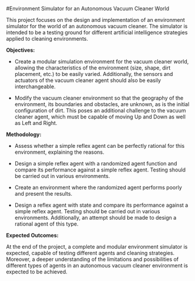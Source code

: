 #Environment Simulator for an Autonomous Vacuum Cleaner World

This project focuses on the design and implementation of an environment simulator for the world of an autonomous vacuum cleaner. The simulator is intended to be a testing ground for different artificial intelligence strategies applied to cleaning environments.

**Objectives:**

- Create a modular simulation environment for the vacuum cleaner world, allowing the characteristics of the environment (size, shape, dirt placement, etc.) to be easily varied. Additionally, the sensors and actuators of the vacuum cleaner agent should also be easily interchangeable.

- Modify the vacuum cleaner environment so that the geography of the environment, its boundaries and obstacles, are unknown, as is the initial configuration of dirt. This poses an additional challenge to the vacuum cleaner agent, which must be capable of moving Up and Down as well as Left and Right.

**Methodology:**

- Assess whether a simple reflex agent can be perfectly rational for this environment, explaining the reasons.

- Design a simple reflex agent with a randomized agent function and compare its performance against a simple reflex agent. Testing should be carried out in various environments.

- Create an environment where the randomized agent performs poorly and present the results.

- Design a reflex agent with state and compare its performance against a simple reflex agent. Testing should be carried out in various environments. Additionally, an attempt should be made to design a rational agent of this type.

**Expected Outcomes:**

At the end of the project, a complete and modular environment simulator is expected, capable of testing different agents and cleaning strategies. Moreover, a deeper understanding of the limitations and possibilities of different types of agents in an autonomous vacuum cleaner environment is expected to be achieved.
